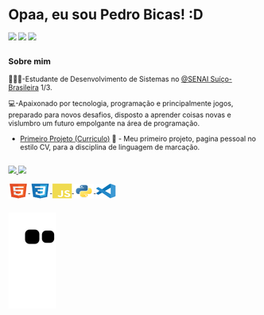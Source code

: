 # Opaa, eu sou Pedro Bicas! :D
  <a href="https://instagram.com/pedro_bicas" target="_blank"><img src="https://img.shields.io/badge/-Instagram-%23E4405F?style=for-the-badge&logo=instagram&logoColor=white" target="_blank"></a>
  <a href = "mailto:pedrobicascouto@hotmail.com"><img src="https://img.shields.io/badge/-Gmail-%23333?style=for-the-badge&logo=gmail&logoColor=white" target="_blank"></a>
  <a href="https://www.linkedin.com/in/rafaella-ballerini-45875016a" target="_blank"><img src="https://img.shields.io/badge/-LinkedIn-%230077B5?style=for-the-badge&logo=linkedin&logoColor=white" target="_blank"></a> 
  ##
### Sobre mim
👨🏻‍💻-Estudante de Desenvolvimento de Sistemas no  [@SENAI Suíço-Brasileira](https://suicobrasileira.sp.senai.br/) 1/3.

💻-Apaixonado por tecnologia, programação e principalmente jogos, preparado para novos desafios, disposto a aprender coisas novas e vislumbro um futuro empolgante na área de programação.

- [Primeiro Projeto (Curriculo)](https://pedrobicas.github.io/pagina-pessoal/) 📝 - Meu primeiro projeto, pagina pessoal no estilo CV, para a disciplina de linguagem de marcação.
 ##
<div align="left">
  <a href="https://github.com/PedroBicas">
  <img height="180em" src="https://github-readme-stats.vercel.app/api?username=PedroBicas&show_icons=true&theme=github_dark&include_all_commits=true&count_private=true"/>
  <img height="180em" src="https://github-readme-stats.vercel.app/api/top-langs/?username=PedroBicas&layout=compact&langs_count=7&theme=github_dark"/>
</div>
<div style="display: inline_block"><br>
  <img align="center" alt="Pedro-HTML" height="30" width="40" src="https://raw.githubusercontent.com/devicons/devicon/master/icons/html5/html5-original.svg">
  <img align="center" alt="Pedro-CSS" height="30" width="40" src="https://raw.githubusercontent.com/devicons/devicon/master/icons/css3/css3-original.svg">
  <img align="center" alt="Pedro-Js" height="30" width="40" src="https://raw.githubusercontent.com/devicons/devicon/master/icons/javascript/javascript-plain.svg">
  <img align="center" alt="Pedro-Python" height="30" width="40" src="https://raw.githubusercontent.com/devicons/devicon/master/icons/python/python-original.svg">
  <img align="center" alt="VS code" height="30" width="40" src="https://raw.githubusercontent.com/devicons/devicon/9f4f5cdb393299a81125eb5127929ea7bfe42889/icons/vscode/vscode-original.svg">
</div>
  
  ##
 
<div> 

 
  ![Snake animation](https://github.com/PedroBicas/PedroBicas/blob/output/github-contribution-grid-snake.svg)
 
</div>
